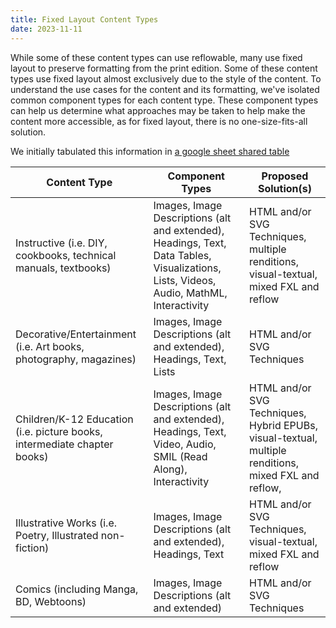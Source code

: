 ```yaml
---
title: Fixed Layout Content Types
date: 2023-11-11
---
```


While some of these content types can use reflowable, many use fixed layout to preserve formatting from the print edition. Some of these content types use fixed layout almost exclusively due to the style of the content. To understand the use cases for the content and its formatting, we've isolated common component types for each content type. These component types can help us determine what approaches may be taken to help make the content more accessible, as for fixed layout, there is no one-size-fits-all solution.

We initially tabulated this information in [a google sheet shared table](https://docs.google.com/spreadsheets/d/1YyiIEoRL19Ao9ZK6iFlogr8unbbDps4Wkfog8zvpjbo/edit?gid=0#gid=0)


|Content Type|Component Types|Proposed Solution(s)
|---|---|---|
|Instructive (i.e. DIY, cookbooks, technical manuals, textbooks)|Images, Image Descriptions (alt and extended), Headings, Text, Data Tables, Visualizations, Lists, Videos, Audio, MathML, Interactivity|HTML and/or SVG Techniques, multiple renditions, visual-textual, mixed FXL and reflow|
|Decorative/Entertainment (i.e. Art books, photography, magazines)|Images, Image Descriptions (alt and extended), Headings, Text, Lists|HTML and/or SVG Techniques
|Children/K-12 Education (i.e. picture books, intermediate chapter books)|Images, Image Descriptions (alt and extended), Headings, Text, Video, Audio, SMIL (Read Along), Interactivity|HTML and/or SVG Techniques, Hybrid EPUBs, visual-textual, multiple renditions, mixed FXL and reflow,
|Illustrative Works (i.e. Poetry, Illustrated non-fiction)|Images, Image Descriptions (alt and extended), Headings, Text|HTML and/or SVG Techniques, visual-textual, mixed FXL and reflow
|Comics (including Manga, BD, Webtoons)|Images, Image Descriptions (alt and extended)|HTML and/or SVG Techniques|

